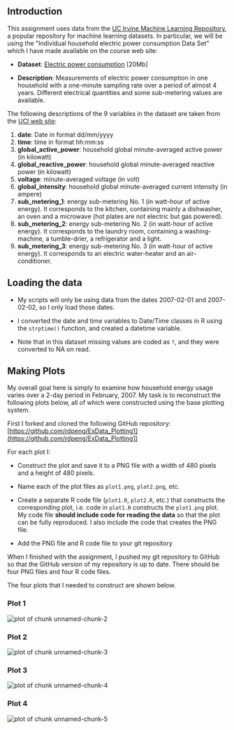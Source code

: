 ## Introduction

This assignment uses data from
the <a href="http://archive.ics.uci.edu/ml/">UC Irvine Machine
Learning Repository</a>, a popular repository for machine learning
datasets. In particular, we will be using the "Individual household
electric power consumption Data Set" which I have made available on
the course web site:


* <b>Dataset</b>: <a href="https://d396qusza40orc.cloudfront.net/exdata%2Fdata%2Fhousehold_power_consumption.zip">Electric power consumption</a> [20Mb]

* <b>Description</b>: Measurements of electric power consumption in
one household with a one-minute sampling rate over a period of almost
4 years. Different electrical quantities and some sub-metering values
are available.


The following descriptions of the 9 variables in the dataset are taken
from
the <a href="https://archive.ics.uci.edu/ml/datasets/Individual+household+electric+power+consumption">UCI
web site</a>:

<ol>
<li><b>date</b>: Date in format dd/mm/yyyy </li>
<li><b>time</b>: time in format hh:mm:ss </li>
<li><b>global_active_power</b>: household global minute-averaged active power (in kilowatt) </li>
<li><b>global_reactive_power</b>: household global minute-averaged reactive power (in kilowatt) </li>
<li><b>voltage</b>: minute-averaged voltage (in volt) </li>
<li><b>global_intensity</b>: household global minute-averaged current intensity (in ampere) </li>
<li><b>sub_metering_1</b>: energy sub-metering No. 1 (in watt-hour of active energy). It corresponds to the kitchen, containing mainly a dishwasher, an oven and a microwave (hot plates are not electric but gas powered). </li>
<li><b>sub_metering_2</b>: energy sub-metering No. 2 (in watt-hour of active energy). It corresponds to the laundry room, containing a washing-machine, a tumble-drier, a refrigerator and a light. </li>
<li><b>sub_metering_3</b>: energy sub-metering No. 3 (in watt-hour of active energy). It corresponds to an electric water-heater and an air-conditioner.</li>
</ol>

## Loading the data





* My scripts  will only be using data from the dates 2007-02-01 and
2007-02-02, so I only load those dates.

* I converted the date and time variables to
Date/Time classes in R using the `strptime()` function, and created 
a datetime variable.

* Note that in this dataset missing values are coded as `?`, and they were
converted to NA on read.


## Making Plots

My overall goal here is simply to examine how household energy usage
varies over a 2-day period in February, 2007. My task is to
reconstruct the following plots below, all of which were constructed
using the base plotting system.

First I forked and cloned the following GitHub repository:
[https://github.com/rdpeng/ExData_Plotting1](https://github.com/rdpeng/ExData_Plotting1)


For each plot I:

* Construct the plot and save it to a PNG file with a width of 480
pixels and a height of 480 pixels.

* Name each of the plot files as `plot1.png`, `plot2.png`, etc.

* Create a separate R code file (`plot1.R`, `plot2.R`, etc.) that
constructs the corresponding plot, i.e. code in `plot1.R` constructs
the `plot1.png` plot. My code file **should include code for reading
the data** so that the plot can be fully reproduced. I also
include the code that creates the PNG file.

* Add the PNG file and R code file to your git repository

When I finished with the assignment, I pushed my git repository to
GitHub so that the GitHub version of my repository is up to
date. There should be four PNG files and four R code files.


The four plots that I needed to construct are shown below. 


### Plot 1


![plot of chunk unnamed-chunk-2](figure/unnamed-chunk-2.png) 


### Plot 2

![plot of chunk unnamed-chunk-3](figure/unnamed-chunk-3.png) 


### Plot 3

![plot of chunk unnamed-chunk-4](figure/unnamed-chunk-4.png) 


### Plot 4

![plot of chunk unnamed-chunk-5](figure/unnamed-chunk-5.png) 

